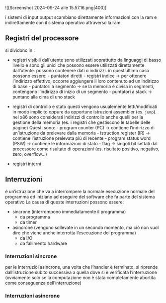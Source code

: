 ![[Screenshot 2024-09-24 alle 15.57.16.png|400]]

i sistemi di input output scambiano direttamente informazioni con la ram e indirettamente con il sistema operativo attraverso la ram


## Registri del processore
si dividono in :
- registri visibili dall’utente
	sono utilizzati soprattutto da linguaggi di basso livello e sono gli unici che possono essere utilizzati direttamente dall’utente. possono contenere dati o indirizzi. in quest’ultimo caso possono essere:
		- puntatori diretti
		- registri indice → per ottenere l’indirizzo effettivo, occorre aggiungere il loro contenuto ad un indirizzo di base
		- puntatori a segmento → se la memoria è divisa in segmenti, contengono l’indirizzo di inizio di un segmento
		- puntatori a stack → puntano alla cima di uno stack
- registri di controllo e stato
	questi vengono usualemente letti/modificati in modo implicito oppure da opportune istruzioni assembler (es. `jump`). nel x86 sono considerati indirizzi di controllo anche quelli per la gestione della memoria (es. i registri che gestiscono le tabelle delle pagine)
	Questi sono:
		- program counter (PC) → contiene l’indirizzo di un’istruzione da prelevare dalla memoria
		- istruction register (IR) → contiene l’istruzione prelevata più di recente
		- program status word (PSW) → contiene le informazioni di stato 
		- flag → singoli bit settati dal processore come risultato di operazioni (es. risultato positivo, negativo, zero, overflow…)
	
- registri interni


## Interruzioni
è un’istruzione che va a interrompere la normale esecuzione normale del programma ed iniziano ad eseguire del software che fa parte del sistema operativo
La causa di queste interruzioni possono essere:
- sincrone (interrompono immediatamente il programma)
	- da programma
	- da timer
- asincrone (vengono sollevate in un secondo momento, ma ciò non vuol dire che viene anche interrotta l’esecuzione del programma)
	- da I/O
	- da fallimento hardware

### Interruzioni sincrone
per le interruzioi asincrone, una volta che l’handler è terminato, si riprende dall’istruzione  subito successiva a quella dove si è verificata l’interruzione (ovviamente solo se la computazione non è stata completamente abortita come conseguenza dell’interruzione)
### Interruzioni asincrone

